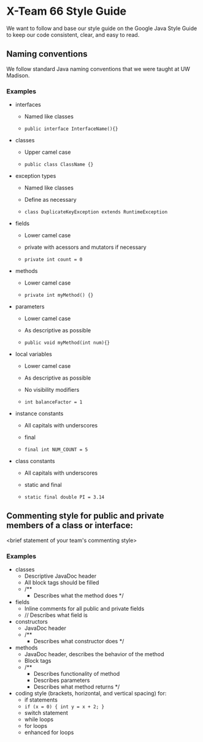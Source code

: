 # X-Team 66 Style Guide

We want to follow and base our style guide on the Google Java Style Guide to keep our code consistent, clear, and easy to read.

## Naming conventions

We follow standard Java naming conventions that we were taught at UW Madison.

### Examples
* interfaces
  * Named like classes
  
  * `public interface InterfaceName(){}`
* classes
  * Upper camel case
  
  * `public class ClassName {}`
* exception types
  * Named like classes
  * Define as necessary
  
  * `class DuplicateKeyException extends RuntimeException`
* fields
  * Lower camel case
  * private with acessors and mutators if necessary
  
  * `private int count = 0`
* methods
  * Lower camel case
  
  * `private int myMethod() {}`
* parameters
  * Lower camel case
  * As descriptive as possible
  
   * `public void myMethod(int num){}`
* local variables
  * Lower camel case
  * As descriptive as possible
  * No visibility modifiers
  
  * `int balanceFactor = 1`
* instance constants
  * All capitals with underscores
  * final
  
  * `final int NUM_COUNT = 5`
* class constants
  * All capitals with underscores
  * static and final
  
  * `static final double PI = 3.14`
## Commenting style for public and private members of a class or interface:

<brief statement of your team's commenting style>

### Examples

* classes
  * Descriptive JavaDoc header
  * All block tags should be filled
  * /**
    * Describes what the method does
    */
* fields
  * Inline comments for all public and private fields
  * // Describes what field is
* constructors
  * JavaDoc header
  * /**
    * Describes what constructor does
    */
* methods
  * JavaDoc header, describes the behavior of the method
  * Block tags
  * /**
    * Describes functionality of method
    * Describes parameters
    * Describes what method returns
    */
* coding style (brackets, horizontal, and vertical spacing) for:
  * if statements
   * `if (x = 0) {
       int y = x + 2;
      }`
  * switch statement
  * while loops
  * for loops
  * enhanced for loops
